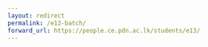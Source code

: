```yaml
---
layout: redirect
permalink: /e13-batch/
forward_url: https://people.ce.pdn.ac.lk/students/e13/
---
```

